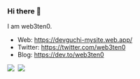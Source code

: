 ### Hi there 👋
I am web3ten0.

- Web: https://devguchi-mysite.web.app/
- Twitter: https://twitter.com/web3ten0
- Blog: https://dev.to/web3ten0
<p>
  <img src='https://github-readme-stats.vercel.app/api?username=web3ten0&show_icons=true&theme=dark&icon_color=fff' />&nbsp;
  <img src='https://github-readme-stats.vercel.app/api/top-langs/?username=web3ten0&layout=compact&theme=dark' />
</p>
